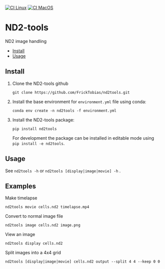 [![CI Linux](https://github.com/FrickTobias/nd2tools/actions/workflows/ci_linux.yaml/badge.svg?branch=main&event=schedule)](https://github.com/FrickTobias/nd2tools/actions/workflows/ci_linux.yaml) [![CI MacOS](https://github.com/FrickTobias/nd2tools/actions/workflows/ci_macos.yaml/badge.svg?branch=main&event=schedule)](https://github.com/FrickTobias/nd2tools/actions/workflows/ci_macos.yaml)

# ND2-tools

ND2 image handling

- [Install](#install)
- [Usage](#usage)

## Install

1. Clone the ND2-tools github
    ```
    git clone https://github.com/FrickTobias/nd2tools.git 
    ```

2. Install the base environment for `environment.yml` file using conda:
    ```
    conda env create -n nd2tools -f environment.yml 
    ```

3. Install the ND2-tools package:
    ```
    pip install nd2tools 
    ```
   For development the package can be installed in editable mode
   using `pip install -e nd2tools`.
   
## Usage 

See `nd2tools -h` or `nd2tools [display|image|movie] -h` .

## Examples

Make timelapse
```
nd2tools movie cells.nd2 timelapse.mp4
```

Convert to normal image file
```
nd2tools image cells.nd2 image.png
```

View an image
```
nd2tools display cells.nd2 
```

Split images into a 4x4 grid
```
nd2tools [display|image|movie] cells.nd2 output --split 4 4 --keep 0 0
```